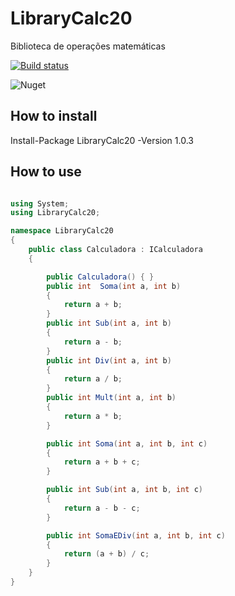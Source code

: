 # LibraryCalc20
Biblioteca de operações matemáticas

[![Build status](https://ci.appveyor.com/api/projects/status/7et2wx35ci0yfsy2/branch/master?svg=true)](https://ci.appveyor.com/project/Citrangulo/librarycalc20/branch/master)

![Nuget](https://img.shields.io/nuget/dt/LibraryCalc20.svg)

## How to install
Install-Package LibraryCalc20 -Version 1.0.3

## How to use

```cs

using System;
using LibraryCalc20;

namespace LibraryCalc20
{
    public class Calculadora : ICalculadora
    {

        public Calculadora() { }
        public int  Soma(int a, int b)
        {
            return a + b;
        }
        public int Sub(int a, int b)
        {
            return a - b;
        }
        public int Div(int a, int b)
        {
            return a / b;
        }
        public int Mult(int a, int b)
        {
            return a * b;
        }

        public int Soma(int a, int b, int c)
        {
            return a + b + c;
        }

        public int Sub(int a, int b, int c)
        {
            return a - b - c;
        }

        public int SomaEDiv(int a, int b, int c)
        {
            return (a + b) / c;
        }
    }
}
```
